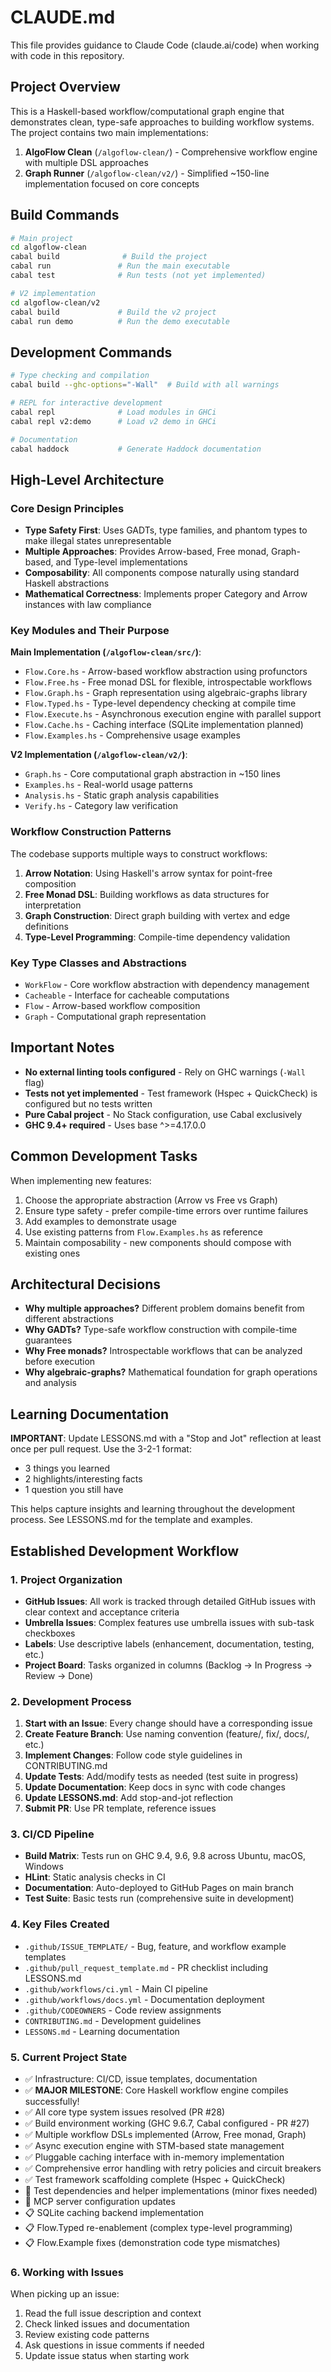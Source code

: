 # CLAUDE.md

This file provides guidance to Claude Code (claude.ai/code) when working with code in this repository.

## Project Overview

This is a Haskell-based workflow/computational graph engine that demonstrates clean, type-safe approaches to building workflow systems. The project contains two main implementations:

1. **AlgoFlow Clean** (`/algoflow-clean/`) - Comprehensive workflow engine with multiple DSL approaches
2. **Graph Runner** (`/algoflow-clean/v2/`) - Simplified ~150-line implementation focused on core concepts

## Build Commands

```bash
# Main project
cd algoflow-clean
cabal build              # Build the project
cabal run               # Run the main executable
cabal test              # Run tests (not yet implemented)

# V2 implementation
cd algoflow-clean/v2
cabal build             # Build the v2 project
cabal run demo          # Run the demo executable
```

## Development Commands

```bash
# Type checking and compilation
cabal build --ghc-options="-Wall"  # Build with all warnings

# REPL for interactive development
cabal repl              # Load modules in GHCi
cabal repl v2:demo      # Load v2 demo in GHCi

# Documentation
cabal haddock           # Generate Haddock documentation
```

## High-Level Architecture

### Core Design Principles
- **Type Safety First**: Uses GADTs, type families, and phantom types to make illegal states unrepresentable
- **Multiple Approaches**: Provides Arrow-based, Free monad, Graph-based, and Type-level implementations
- **Composability**: All components compose naturally using standard Haskell abstractions
- **Mathematical Correctness**: Implements proper Category and Arrow instances with law compliance

### Key Modules and Their Purpose

**Main Implementation (`/algoflow-clean/src/`)**:
- `Flow.Core.hs` - Arrow-based workflow abstraction using profunctors
- `Flow.Free.hs` - Free monad DSL for flexible, introspectable workflows
- `Flow.Graph.hs` - Graph representation using algebraic-graphs library
- `Flow.Typed.hs` - Type-level dependency checking at compile time
- `Flow.Execute.hs` - Asynchronous execution engine with parallel support
- `Flow.Cache.hs` - Caching interface (SQLite implementation planned)
- `Flow.Examples.hs` - Comprehensive usage examples

**V2 Implementation (`/algoflow-clean/v2/`)**:
- `Graph.hs` - Core computational graph abstraction in ~150 lines
- `Examples.hs` - Real-world usage patterns
- `Analysis.hs` - Static graph analysis capabilities
- `Verify.hs` - Category law verification

### Workflow Construction Patterns

The codebase supports multiple ways to construct workflows:

1. **Arrow Notation**: Using Haskell's arrow syntax for point-free composition
2. **Free Monad DSL**: Building workflows as data structures for interpretation
3. **Graph Construction**: Direct graph building with vertex and edge definitions
4. **Type-Level Programming**: Compile-time dependency validation

### Key Type Classes and Abstractions
- `WorkFlow` - Core workflow abstraction with dependency management
- `Cacheable` - Interface for cacheable computations
- `Flow` - Arrow-based workflow composition
- `Graph` - Computational graph representation

## Important Notes

- **No external linting tools configured** - Rely on GHC warnings (`-Wall` flag)
- **Tests not yet implemented** - Test framework (Hspec + QuickCheck) is configured but no tests written
- **Pure Cabal project** - No Stack configuration, use Cabal exclusively
- **GHC 9.4+ required** - Uses base ^>=4.17.0.0

## Common Development Tasks

When implementing new features:
1. Choose the appropriate abstraction (Arrow vs Free vs Graph)
2. Ensure type safety - prefer compile-time errors over runtime failures
3. Add examples to demonstrate usage
4. Use existing patterns from `Flow.Examples.hs` as reference
5. Maintain composability - new components should compose with existing ones

## Architectural Decisions

- **Why multiple approaches?** Different problem domains benefit from different abstractions
- **Why GADTs?** Type-safe workflow construction with compile-time guarantees
- **Why Free monads?** Introspectable workflows that can be analyzed before execution
- **Why algebraic-graphs?** Mathematical foundation for graph operations and analysis

## Learning Documentation

**IMPORTANT**: Update LESSONS.md with a "Stop and Jot" reflection at least once per pull request. Use the 3-2-1 format:
- 3 things you learned
- 2 highlights/interesting facts  
- 1 question you still have

This helps capture insights and learning throughout the development process. See LESSONS.md for the template and examples.

## Established Development Workflow

### 1. Project Organization
- **GitHub Issues**: All work is tracked through detailed GitHub issues with clear context and acceptance criteria
- **Umbrella Issues**: Complex features use umbrella issues with sub-task checkboxes
- **Labels**: Use descriptive labels (enhancement, documentation, testing, etc.)
- **Project Board**: Tasks organized in columns (Backlog → In Progress → Review → Done)

### 2. Development Process
1. **Start with an Issue**: Every change should have a corresponding issue
2. **Create Feature Branch**: Use naming convention (feature/, fix/, docs/, etc.)
3. **Implement Changes**: Follow code style guidelines in CONTRIBUTING.md
4. **Update Tests**: Add/modify tests as needed (test suite in progress)
5. **Update Documentation**: Keep docs in sync with code changes
6. **Update LESSONS.md**: Add stop-and-jot reflection
7. **Submit PR**: Use PR template, reference issues

### 3. CI/CD Pipeline
- **Build Matrix**: Tests run on GHC 9.4, 9.6, 9.8 across Ubuntu, macOS, Windows
- **HLint**: Static analysis checks in CI
- **Documentation**: Auto-deployed to GitHub Pages on main branch
- **Test Suite**: Basic tests run (comprehensive suite in development)

### 4. Key Files Created
- `.github/ISSUE_TEMPLATE/` - Bug, feature, and workflow example templates
- `.github/pull_request_template.md` - PR checklist including LESSONS.md
- `.github/workflows/ci.yml` - Main CI pipeline
- `.github/workflows/docs.yml` - Documentation deployment
- `.github/CODEOWNERS` - Code review assignments
- `CONTRIBUTING.md` - Development guidelines
- `LESSONS.md` - Learning documentation

### 5. Current Project State
- ✅ Infrastructure: CI/CD, issue templates, documentation
- ✅ **MAJOR MILESTONE**: Core Haskell workflow engine compiles successfully!
- ✅ All core type system issues resolved (PR #28)
- ✅ Build environment working (GHC 9.6.7, Cabal configured - PR #27)
- ✅ Multiple workflow DSLs implemented (Arrow, Free monad, Graph)
- ✅ Async execution engine with STM-based state management
- ✅ Pluggable caching interface with in-memory implementation
- ✅ Comprehensive error handling with retry policies and circuit breakers
- ✅ Test framework scaffolding complete (Hspec + QuickCheck)
- 🚧 Test dependencies and helper implementations (minor fixes needed)
- 🚧 MCP server configuration updates
- 📋 SQLite caching backend implementation
- 📋 Flow.Typed re-enablement (complex type-level programming)
- 📋 Flow.Example fixes (demonstration code type mismatches)

### 6. Working with Issues
When picking up an issue:
1. Read the full issue description and context
2. Check linked issues and documentation
3. Review existing code patterns
4. Ask questions in issue comments if needed
5. Update issue status when starting work